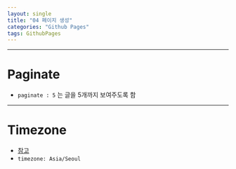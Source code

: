 ```yaml
---
layout: single
title: "04 페이지 생성" 
categories: "Github Pages"
tags: GithubPages
---
```

---
# Paginate
- `paginate : 5` 는 글을 5개까지 보여주도록 함
---
# Timezone
- [참고](https://en.wikipedia.org/wiki/List_of_tz_database_time_zones)
- `timezone: Asia/Seoul`